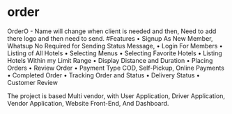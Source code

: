 # order
OrderO - Name will change when client is needed and then, Need to add there logo and then need to send. 
#Features
•	Signup As New Member, Whatsup No Required for Sending Status Message, 
•	Login For Members
•	Listing of All Hotels 
•	Selecting Menus
•	Selecting Favorite Hotels
•	Listing Hotels Within my Limit Range 
•	Display Distance and Duration
•	Placing Orders
•	Review Order
•	Payment Type COD, Self-Pickup, Online Payments
•	Completed Order
•	Tracking Order and Status
•	Delivery Status
•	Customer Review


The project is based Multi vendor, with User Application, Driver Application, Vendor Application, Website Front-End, And Dashboard.
